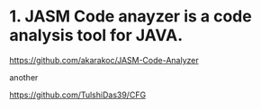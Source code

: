 # 1. JASM Code anayzer is a code analysis tool for JAVA. 



https://github.com/akarakoc/JASM-Code-Analyzer






another


https://github.com/TulshiDas39/CFG



























